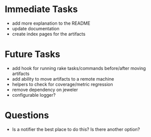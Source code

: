 Immediate Tasks
=========
* add more explanation to the README
* update documentation
* create index pages for the artifacts

Future Tasks
=========
* add hook for running rake tasks/commands before/after moving artifacts
* add ability to move artifacts to a remote machine
* helpers to check for coverage/metric regression
* remove dependency on jeweler
* configurable logger?

Questions
=========
* Is a notifier the best place to do this? Is there another option?
